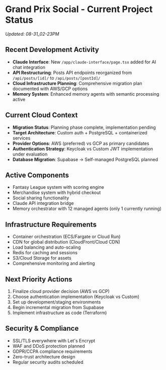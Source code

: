# Grand Prix Social - Current Project Status
*Updated: 08-31_02-23PM*

## Recent Development Activity
- **Claude Interface**: New `/app/claude-interface/page.tsx` added for AI chat integration
- **API Restructuring**: Posts API endpoints reorganized from `/api/posts/[id]/` to `/api/posts/[postId]/`
- **Cloud Infrastructure Planning**: Comprehensive migration plan documented with AWS/GCP options
- **Memory System**: Enhanced memory agents with semantic processing active

## Current Cloud Context
- **Migration Status**: Planning phase complete, implementation pending
- **Target Architecture**: Custom auth + PostgreSQL + containerized services
- **Provider Options**: AWS (preferred) vs GCP as primary candidates
- **Authentication Strategy**: Keycloak vs Custom JWT implementation under evaluation
- **Database Migration**: Supabase → Self-managed PostgreSQL planned

## Active Components
- Fantasy League system with scoring engine
- Merchandise system with hybrid checkout
- Social sharing functionality
- Claude API integration bridge
- Memory orchestrator with 12 managed agents (only 1 currently running)

## Infrastructure Requirements
- Container orchestration (ECS/Fargate or Cloud Run)
- CDN for global distribution (CloudFront/Cloud CDN)
- Load balancing and auto-scaling
- Redis for caching and sessions
- S3/Cloud Storage for assets
- Comprehensive monitoring and alerting

## Next Priority Actions
1. Finalize cloud provider decision (AWS vs GCP)
2. Choose authentication implementation (Keycloak vs Custom)
3. Set up development/staging environments
4. Begin incremental migration from Supabase
5. Implement infrastructure as code (Terraform)

## Security & Compliance
- SSL/TLS everywhere with Let's Encrypt
- WAF and DDoS protection planned
- GDPR/CCPA compliance requirements
- Zero-trust architecture design
- Regular security audits scheduled